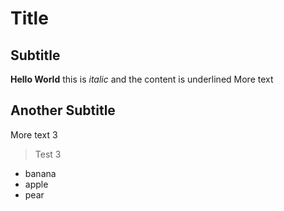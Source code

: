 # Title
## Subtitle
**Hello World** this is *italic* and the content is underlined
More text
## Another Subtitle
More text 3
> Test 3

* banana
* apple
* pear